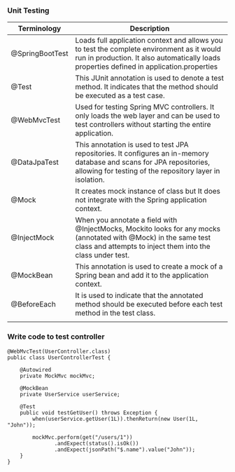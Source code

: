 ### Unit Testing

|   Terminology | Description |
| --- | ----------- |
|@SpringBootTest| Loads full application context and allows you to test the complete environment as it would run in production. It also automatically loads properties defined in application.properties|
|@Test| This JUnit annotation is used to denote a test method. It indicates that the method should be executed as a test case.|
|@WebMvcTest| Used for testing Spring MVC controllers. It only loads the web layer and can be used to test controllers without starting the entire application.|
|@DataJpaTest| This annotation is used to test JPA repositories. It configures an in-memory database and scans for JPA repositories, allowing for testing of the repository layer in isolation.|
|@Mock|  It creates mock instance of class but It does not integrate with the Spring application context.|
|@InjectMock| When you annotate a field with @InjectMocks, Mockito looks for any mocks (annotated with @Mock) in the same test class and attempts to inject them into the class under test.|
|@MockBean|This annotation is used to create a mock of a Spring bean and add it to the application context. |
|@BeforeEach| It is used to indicate that the annotated method should be executed before each test method in the test class.|
|||

### Write code to test controller
```
@WebMvcTest(UserController.class)
public class UserControllerTest {

    @Autowired
    private MockMvc mockMvc;

    @MockBean
    private UserService userService;

    @Test
    public void testGetUser() throws Exception {
        when(userService.getUser(1L)).thenReturn(new User(1L, "John"));

        mockMvc.perform(get("/users/1"))
               .andExpect(status().isOk())
               .andExpect(jsonPath("$.name").value("John"));
    }
}

```
